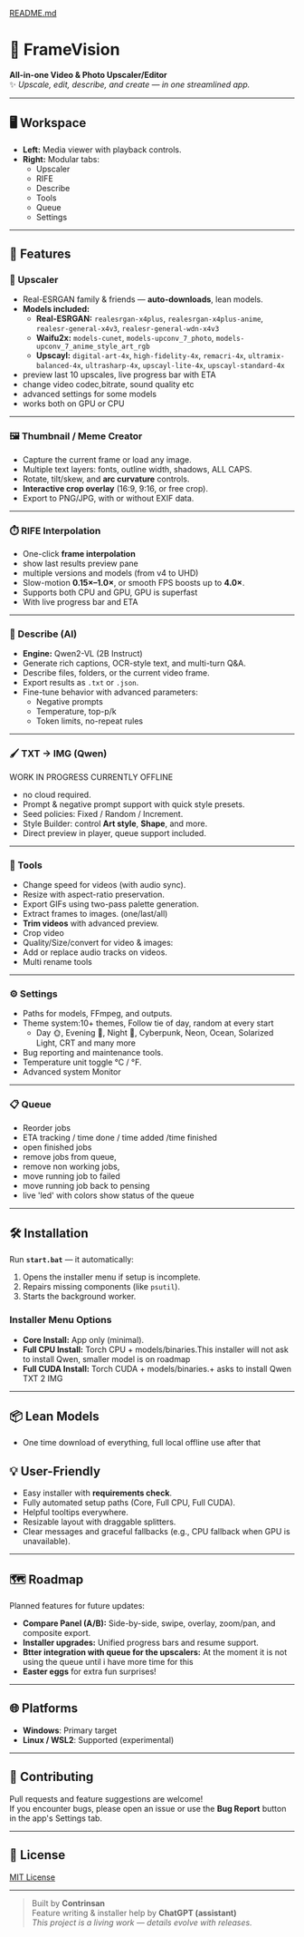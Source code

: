 [README.md](https://github.com/user-attachments/files/22204351/README.md)
# 🌟 FrameVision
**All-in-one Video & Photo Upscaler/Editor**  
✨ *Upscale, edit, describe, and create — in one streamlined app.*

---

## 🖥 Workspace
- **Left:** Media viewer with playback controls.
- **Right:** Modular tabs:
  - Upscaler
  - RIFE
  - Describe
  - Tools
  - Queue
  - Settings
---


## 🚀 Features

### 🧪 Upscaler
- Real-ESRGAN family & friends — **auto-downloads**, lean models.
- **Models included:**
  - **Real-ESRGAN:** `realesrgan-x4plus`, `realesrgan-x4plus-anime`,
    `realesr-general-x4v3`, `realesr-general-wdn-x4v3`
  - **Waifu2x:** `models-cunet`, `models-upconv_7_photo`, `models-upconv_7_anime_style_art_rgb`
  - **Upscayl:** `digital-art-4x`, `high-fidelity-4x`, `remacri-4x`,
    `ultramix-balanced-4x`, `ultrasharp-4x`, `upscayl-lite-4x`, `upscayl-standard-4x`
- preview last 10 upscales, live progress bar with ETA
- change video codec,bitrate, sound quality etc
- advanced settings for some models
- works both on GPU or CPU

---

### 🖼️ Thumbnail / Meme Creator
- Capture the current frame or load any image.
- Multiple text layers: fonts, outline width, shadows, ALL CAPS.
- Rotate, tilt/skew, and **arc curvature** controls.
- **Interactive crop overlay** (16:9, 9:16, or free crop).
- Export to PNG/JPG, with or without EXIF data.

---

### ⏱️ RIFE Interpolation
- One-click **frame interpolation** 
- show last results preview pane
- multiple versions and models (from v4 to UHD)
- Slow-motion **0.15×–1.0×**, or smooth FPS boosts up to **4.0×**.
- Supports both CPU and GPU, GPU is superfast
- With live progress bar and ETA

---

### 📝 Describe (AI)
- **Engine:** Qwen2-VL (2B Instruct)
- Generate rich captions, OCR-style text, and multi-turn Q&A.
- Describe files, folders, or the current video frame.
- Export results as `.txt` or `.json`.
- Fine-tune behavior with advanced parameters:
  - Negative prompts
  - Temperature, top-p/k
  - Token limits, no-repeat rules

---

### 🖌️ TXT → IMG (Qwen)
WORK IN PROGRESS CURRENTLY OFFLINE
- no cloud required.
- Prompt & negative prompt support with quick style presets.
- Seed policies: Fixed / Random / Increment.
- Style Builder: control **Art style**, **Shape**, and more.
- Direct preview in player, queue support included.
  
---

### 🧰 Tools
- Change speed for videos (with audio sync).
- Resize with aspect-ratio preservation.
- Export GIFs using two-pass palette generation.
- Extract frames to images. (one/last/all)
- **Trim videos** with advanced preview.
- Crop video 
- Quality/Size/convert for video & images:
- Add or replace audio tracks on videos.
- Multi rename tools

---

### ⚙️ Settings
- Paths for models, FFmpeg, and outputs.
- Theme system:10+ themes, Follow tie of day, random at every start
  - Day 🌞, Evening 🌆, Night 🌙, Cyberpunk, Neon, Ocean, Solarized Light, CRT and many more
- Bug reporting and maintenance tools.
- Temperature unit toggle °C / °F.
- Advanced system Monitor
---

### 📋 Queue
  - Reorder jobs
  - ETA tracking / time done / time added /time finished
  - open finished jobs
  - remove jobs from queue,
  - remove non working jobs,
  - move running job to failed
  - move running job back to pensing
  - live 'led' with colors show status of the queue

---

## 🛠 Installation
Run **`start.bat`** — it automatically:
1. Opens the installer menu if setup is incomplete.
2. Repairs missing components (like `psutil`).
3. Starts the background worker.

### Installer Menu Options
- **Core Install:** App only (minimal).
- **Full CPU Install:** Torch CPU + models/binaries.This installer will not ask to install Qwen, smaller model is on roadmap
- **Full CUDA Install:** Torch CUDA + models/binaries.+ asks to install Qwen TXT 2 IMG

---

## 📦 Lean Models
- One time download of everything, full local offline use after that

## 💡 User-Friendly
- Easy installer with **requirements check**.
- Fully automated setup paths (Core, Full CPU, Full CUDA).
- Helpful tooltips everywhere.
- Resizable layout with draggable splitters.
- Clear messages and graceful fallbacks (e.g., CPU fallback when GPU is unavailable).

---

## 🗺 Roadmap
Planned features for future updates:
- **Compare Panel (A/B):** Side-by-side, swipe, overlay, zoom/pan, and composite export.
- **Installer upgrades:** Unified progress bars and resume support.
- **Btter integration with queue for the upscalers:** At the moment it is not using the queue until i have more time for this
- **Easter eggs** for extra fun surprises!

---

## 🌐 Platforms
- **Windows**: Primary target
- **Linux / WSL2**: Supported (experimental)

---

## 🤝 Contributing
Pull requests and feature suggestions are welcome!  
If you encounter bugs, please open an issue or use the **Bug Report** button in the app's Settings tab.

---

## 📜 License
[MIT License](LICENSE)

---

> Built by **Contrinsan**  
> Feature writing & installer help by **ChatGPT (assistant)**  
> *This project is a living work — details evolve with releases.*


